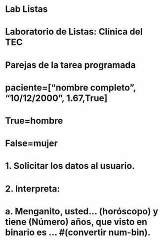 # Lab Listas
#
# Laboratorio de Listas: Clínica del TEC
#    Parejas de la tarea programada
#    paciente=[“nombre completo”, “10/12/2000”, 1.67,True]
#    True=hombre
#    False=mujer
#    1. Solicitar los datos al usuario.
#    2. Interpreta:
#    a. Menganito, usted… (horóscopo) y tiene (Número) años, que visto en binario es … #(convertir num-bin).

